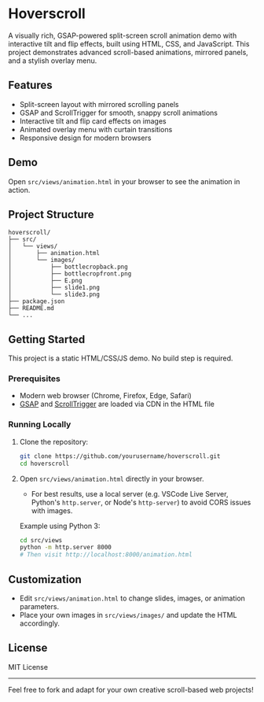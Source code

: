 # Hoverscroll

A visually rich, GSAP-powered split-screen scroll animation demo with interactive tilt and flip effects, built using HTML, CSS, and JavaScript. This project demonstrates advanced scroll-based animations, mirrored panels, and a stylish overlay menu.

## Features
- Split-screen layout with mirrored scrolling panels
- GSAP and ScrollTrigger for smooth, snappy scroll animations
- Interactive tilt and flip card effects on images
- Animated overlay menu with curtain transitions
- Responsive design for modern browsers

## Demo
Open `src/views/animation.html` in your browser to see the animation in action.

## Project Structure
```
hoverscroll/
├── src/
│   └── views/
│       ├── animation.html
│       └── images/
│           ├── bottlecropback.png
│           ├── bottlecropfront.png
│           ├── E.png
│           ├── slide1.png
│           └── slide3.png
├── package.json
├── README.md
└── ...
```

## Getting Started
This project is a static HTML/CSS/JS demo. No build step is required.

### Prerequisites
- Modern web browser (Chrome, Firefox, Edge, Safari)
- [GSAP](https://greensock.com/gsap/) and [ScrollTrigger](https://greensock.com/scrolltrigger/) are loaded via CDN in the HTML file

### Running Locally
1. Clone the repository:
   ```sh
   git clone https://github.com/yourusername/hoverscroll.git
   cd hoverscroll
   ```
2. Open `src/views/animation.html` directly in your browser.
   - For best results, use a local server (e.g. VSCode Live Server, Python's `http.server`, or Node's `http-server`) to avoid CORS issues with images.

   Example using Python 3:
   ```sh
   cd src/views
   python -m http.server 8000
   # Then visit http://localhost:8000/animation.html
   ```

## Customization
- Edit `src/views/animation.html` to change slides, images, or animation parameters.
- Place your own images in `src/views/images/` and update the HTML accordingly.

## License
MIT License

---
Feel free to fork and adapt for your own creative scroll-based web projects!

